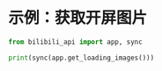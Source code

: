 # 示例：获取开屏图片

``` python
from bilibili_api import app, sync

print(sync(app.get_loading_images()))
```
